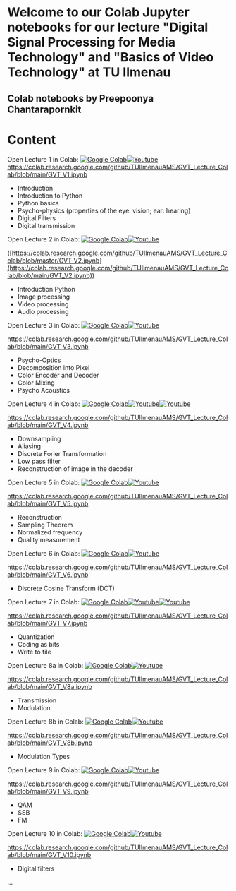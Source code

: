 # Welcome to our Colab Jupyter notebooks for our lecture "Digital Signal Processing for Media Technology" and "Basics of Video Technology"  at TU Ilmenau
## Colab notebooks by Preepoonya Chantarapornkit

# Content
Open Lecture 1 in Colab:
[![Google Colab](https://badgen.net/badge/Launch/on%20Google%20Colab/black?icon=terminal)](https://colab.research.google.com/github/TUIlmenauAMS/GVT_Lecture_Colab/blob/main/GVT_V1.ipynb)[![Youtube](https://badgen.net/badge/Launch/on%20YouTube/red?icon=terminal)](https://youtu.be/clQ-jiXYogo)
https://colab.research.google.com/github/TUIlmenauAMS/GVT_Lecture_Colab/blob/main/GVT_V1.ipynb

- Introduction
- Introduction to Python
- Python basics
- Psycho-physics (properties of the eye: vision; ear: hearing)
- Digital Filters
- Digital transmission

Open Lecture 2 in Colab:
[![Google Colab](https://badgen.net/badge/Launch/on%20Google%20Colab/black?icon=terminal)](https://colab.research.google.com/github/TUIlmenauAMS/GVT_Lecture_Colab/blob/main/GVT_V2.ipynb)[![Youtube](https://badgen.net/badge/Launch/on%20YouTube/red?icon=terminal)](https://youtu.be/hqcHX6jv8Qo)

([https://colab.research.google.com/github/TUIlmenauAMS/GVT_Lecture_Colab/blob/master/GVT_V2.ipynb](https://colab.research.google.com/github/TUIlmenauAMS/GVT_Lecture_Colab/blob/main/GVT_V2.ipynb))

- Introduction Python
- Image processing
- Video processing
- Audio processing

Open Lecture 3 in Colab:
[![Google Colab](https://badgen.net/badge/Launch/on%20Google%20Colab/black?icon=terminal)](https://colab.research.google.com/github/TUIlmenauAMS/GVT_Lecture_Colab/blob/main/GVT_V3.ipynb)[![Youtube](https://badgen.net/badge/Launch/on%20YouTube/red?icon=terminal)](https://youtu.be/GtjkoaGTpzA)

https://colab.research.google.com/github/TUIlmenauAMS/GVT_Lecture_Colab/blob/main/GVT_V3.ipynb

- Psycho-Optics
- Decomposition into Pixel
- Color Encoder and Decoder
- Color Mixing
- Psycho Acoustics

Open Lecture 4 in Colab:
[![Google Colab](https://badgen.net/badge/Launch/on%20Google%20Colab/black?icon=terminal)](https://colab.research.google.com/github/TUIlmenauAMS/GVT_Lecture_Colab/blob/main/GVT_V4.ipynb)[![Youtube](https://badgen.net/badge/Launch/on%20YouTube/red?icon=terminal)](https://youtu.be/UWvu4afhYro)[![Youtube](https://badgen.net/badge/Launch/on%20YouTube/red?icon=terminal)](https://youtu.be/nB9HMtBMuY8)

https://colab.research.google.com/github/TUIlmenauAMS/GVT_Lecture_Colab/blob/main/GVT_V4.ipynb

- Downsampling
- Aliasing
- Discrete Forier Transformation
- Low pass filter
- Reconstruction of image in the decoder

Open Lecture 5 in Colab:
[![Google Colab](https://badgen.net/badge/Launch/on%20Google%20Colab/black?icon=terminal)](https://colab.research.google.com/github/TUIlmenauAMS/GVT_Lecture_Colab/blob/main/GVT_V5.ipynb)[![Youtube](https://badgen.net/badge/Launch/on%20YouTube/red?icon=terminal)](https://youtu.be/7oIR8Jdwmbo)

https://colab.research.google.com/github/TUIlmenauAMS/GVT_Lecture_Colab/blob/main/GVT_V5.ipynb

- Reconstruction
- Sampling Theorem
- Normalized frequency
- Quality measurement

Open Lecture 6 in Colab:
[![Google Colab](https://badgen.net/badge/Launch/on%20Google%20Colab/black?icon=terminal)](https://colab.research.google.com/github/TUIlmenauAMS/GVT_Lecture_Colab/blob/main/GVT_V6.ipynb)[![Youtube](https://badgen.net/badge/Launch/on%20YouTube/red?icon=terminal)](https://youtu.be/1397Sw7RFXg)

https://colab.research.google.com/github/TUIlmenauAMS/GVT_Lecture_Colab/blob/main/GVT_V6.ipynb

- Discrete Cosine Transform (DCT)

Open Lecture 7 in Colab:
[![Google Colab](https://badgen.net/badge/Launch/on%20Google%20Colab/black?icon=terminal)](https://colab.research.google.com/github/TUIlmenauAMS/GVT_Lecture_Colab/blob/main/GVT_V7.ipynb)[![Youtube](https://badgen.net/badge/Launch/on%20YouTube/red?icon=terminal)](https://youtu.be/uS4ANazNcsk)[![Youtube](https://badgen.net/badge/Launch/on%20YouTube/red?icon=terminal)](https://youtu.be/_-jG1m11Ag0)

https://colab.research.google.com/github/TUIlmenauAMS/GVT_Lecture_Colab/blob/main/GVT_V7.ipynb

- Quantization
- Coding as bits
- Write to file

Open Lecture 8a in Colab:
[![Google Colab](https://badgen.net/badge/Launch/on%20Google%20Colab/black?icon=terminal)](https://colab.research.google.com/github/TUIlmenauAMS/GVT_Lecture_Colab/blob/main/GVT_V8a.ipynb)[![Youtube](https://badgen.net/badge/Launch/on%20YouTube/red?icon=terminal)](https://youtu.be/HoqkjoTr36k)

https://colab.research.google.com/github/TUIlmenauAMS/GVT_Lecture_Colab/blob/main/GVT_V8a.ipynb

- Transmission
- Modulation

Open Lecture 8b in Colab:
[![Google Colab](https://badgen.net/badge/Launch/on%20Google%20Colab/black?icon=terminal)](https://colab.research.google.com/github/TUIlmenauAMS/GVT_Lecture_Colab/blob/main/GVT_V8b.ipynb)[![Youtube](https://badgen.net/badge/Launch/on%20YouTube/red?icon=terminal)](https://youtu.be/J2Vv3Rbdaho)

https://colab.research.google.com/github/TUIlmenauAMS/GVT_Lecture_Colab/blob/main/GVT_V8b.ipynb

- Modulation Types

Open Lecture 9 in Colab:
[![Google Colab](https://badgen.net/badge/Launch/on%20Google%20Colab/black?icon=terminal)](https://colab.research.google.com/github/TUIlmenauAMS/GVT_Lecture_Colab/blob/main/GVT_V9.ipynb)[![Youtube](https://badgen.net/badge/Launch/on%20YouTube/red?icon=terminal)](https://youtu.be/OyKejkH6rMo)

https://colab.research.google.com/github/TUIlmenauAMS/GVT_Lecture_Colab/blob/main/GVT_V9.ipynb

- QAM
- SSB
- FM

Open Lecture 10 in Colab:
[![Google Colab](https://badgen.net/badge/Launch/on%20Google%20Colab/black?icon=terminal)](https://colab.research.google.com/github/TUIlmenauAMS/GVT_Lecture_Colab/blob/main/GVT_V10.ipynb)[![Youtube](https://badgen.net/badge/Launch/on%20YouTube/red?icon=terminal)](https://youtu.be/8oc00p6kZJQ)

https://colab.research.google.com/github/TUIlmenauAMS/GVT_Lecture_Colab/blob/main/GVT_V10.ipynb

- Digital filters

...
